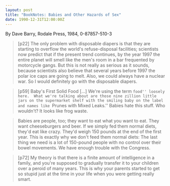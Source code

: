 ```yaml
---
layout: post
title: "BookNotes: Babies and Other Hazards of Sex"
date: 1990-12-31T12:00:00Z
---
```

By Dave Barry, Rodale Press, 1984, 0-87857-510-3

> 
> [p22] The only problem with disposable diapers is that they are
> starting to overflow the world's refuse-disposal facilities;
> scientists now predict that if the present trend continues, by the
> year 1997 the entire planet will smell like the men's room in a bar
> frequented by motorcycle gangs. But this is not really as serious as
> it sounds, because scientists also believe that several years before
> 1997 the polar ice caps are going to melt.  Also, we could always
> have a nuclear war.  So I would definitely go with the disposable
> diapers. 



> [p59] Baby's First Solid Food [...] We're using the term ``food''
> loosely here.  What we're talking about are those nine zillion little
> jars on the supermarket shelf with the smiling baby on the label and
> names like ``Prunes with Mixed Leaks.''  Babies hate this stuff. Who
> wouldn't?  It looks like frog waste.



> Babies are people, too; they want to eat what you want to eat.
> They want cheeseburgers and beer.  If we simply fed them normal
> diets, they'd eat like crazy.  They'd weigh 150 pounds at the end of
> the first year.  This is exactly why we don't feed them normal diets:
> The last thing we need is a lot of 150-pound people with no control
> over their bowel movements.  We have enough trouble with the
> Congress. 



> [p72] My theory is that there is a finite amount of intelligence
> in a family, and you're supposed to gradually transfer it to your
> children over a peroid of many years.  This is why your parents
> started to get so stupid just at the time in your life when you were
> getting really smart.
> 



